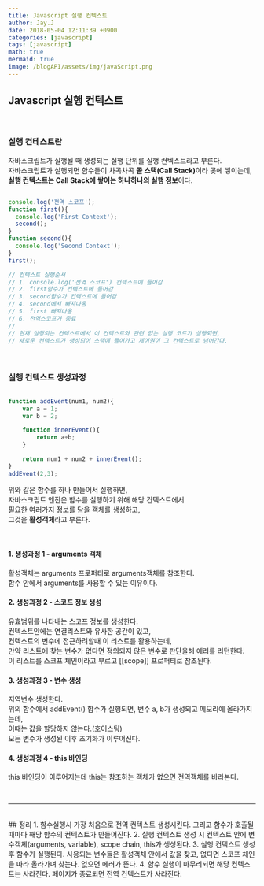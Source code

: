 ```yaml
---
title: Javascript 실행 컨텍스트
author: Jay.J
date: 2018-05-04 12:11:39 +0900
categories: [javascript]
tags: [javascript]
math: true
mermaid: true
image: /blogAPI/assets/img/javaScript.png
---
```


## Javascript 실행 컨텍스트

<br>

### 실행 컨테스트란

자바스크립트가 실행될 때 생성되는 실행 단위를 실행 컨텍스트라고 부른다.  
자바스크립트가 실행되면 함수들이 차곡차곡 <b>콜 스택(Call Stack)</b>이라 곳에 쌓이는데,  
<b>실행 컨텍스트는 Call Stack에 쌓이는 하나하나의 실행 정보</b>이다.

```js

console.log('전역 스코프');
function first(){
  console.log('First Context');
  second();
}
function second(){
  console.log('Second Context');
}
first();

// 컨텍스트 실행순서
// 1. console.log('전역 스코프') 컨텍스트에 들어감  
// 2. first함수가 컨텍스트에 들어감  
// 3. second함수가 컨텍스트에 들어감
// 4. second에서 빠져나옴  
// 5. first 빠져나옴  
// 6. 전역스코프가 종료  
//   
// 현재 실행되는 컨텍스트에서 이 컨텍스트와 관련 없는 실행 코드가 실행되면,  
// 새로운 컨텍스트가 생성되어 스택에 들어가고 제어권이 그 컨텍스트로 넘어간다.

```
<br>
  

### 실행 컨텍스트 생성과정

```js

function addEvent(num1, num2){
    var a = 1;
    var b = 2;

    function innerEvent(){
        return a+b;
    }

    return num1 + num2 + innerEvent();
}
addEvent(2,3);

```
위와 같은 함수를 하나 만들어서 실행하면,  
자바스크립트 엔진은 함수를 실행하기 위해 해당 컨텍스트에서  
필요한 여러가지 정보를 담을 객체를 생성하고,  
그것을 <b>활성객체</b>라고 부른다.  

<br>

#### <b>1. 생성과정 1 - arguments 객체</b>  

활성객체는 arguments 프로퍼티로 arguments객체를 참조한다.  
함수 안에서 arguments를 사용할 수 있는 이유이다.  

#### <b>2. 생성과정 2 - 스코프 정보 생성</b>  

유효범위를 나타내는 스코프 정보를 생성한다.  
컨텍스트안에는 연결리스트와 유사한 공간이 있고,  
컨텍스트의 변수에 접근하려할때 이 리스트를 활용하는데,  
만약 리스트에 찾는 변수가 없다면 정의되지 않은 변수로 판단을해 에러를 리턴한다.  
이 리스트를 스코프 체인이라고 부르고 [[scope]] 프로퍼티로 참조된다.   

#### <b>3. 생성과정 3 - 변수 생성</b>  

지역변수 생성한다.  
위의 함수에서 addEvent() 함수가 실행되면, 변수 a, b가 생성되고 메모리에 올라가지는데,  
이때는 값을 할당하지 않는다.(호이스팅)  
모든 변수가 생성된 이후 초기화가 이루어진다.  

#### <b>4. 생성과정 4 - this 바인딩</b>  

this 바인딩이 이루어지는데 this는 참조하는 객체가 없으면 전역객체를 바라본다.

<br>  
<hr>  
<br>  
## 정리  
1. 함수실행시 가장 처음으로 전역 컨텍스트 생성시킨다.  
그리고 함수가 호출될 때마다 해당 함수의 컨텍스트가 만들어진다.  
2. 실행 컨텍스트 생성 시 컨텍스트 안에 변수객체(arguments, variable), scope chain, this가 생성된다.  
3. 실행 컨텍스트 생성 후 함수가 실행된다. 사용되는 변수들은 활성객체 안에서 값을 찾고,  
없다면 스코프 체인을 따라 올라가며 찾는다. 없으면 에러가 뜬다.  
4. 함수 실행이 마무리되면 해당 컨텍스트는 사라진다. 페이지가 종료되면 전역 컨텍스트가 사라진다.
